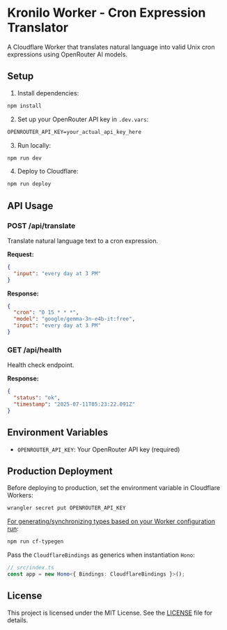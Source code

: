# Kronilo Worker - Cron Expression Translator

A Cloudflare Worker that translates natural language into valid Unix cron expressions using OpenRouter AI models.

## Setup

1. Install dependencies:

```txt
npm install
```

2. Set up your OpenRouter API key in `.dev.vars`:

```txt
OPENROUTER_API_KEY=your_actual_api_key_here
```

3. Run locally:

```txt
npm run dev
```

4. Deploy to Cloudflare:

```txt
npm run deploy
```

## API Usage

### POST /api/translate

Translate natural language text to a cron expression.

**Request:**

```json
{
  "input": "every day at 3 PM"
}
```

**Response:**

```json
{
  "cron": "0 15 * * *",
  "model": "google/gemma-3n-e4b-it:free",
  "input": "every day at 3 PM"
}
```

### GET /api/health

Health check endpoint.

**Response:**

```json
{
  "status": "ok",
  "timestamp": "2025-07-11T05:23:22.091Z"
}
```

## Environment Variables

- `OPENROUTER_API_KEY`: Your OpenRouter API key (required)

## Production Deployment

Before deploying to production, set the environment variable in Cloudflare Workers:

```txt
wrangler secret put OPENROUTER_API_KEY
```

[For generating/synchronizing types based on your Worker configuration run](https://developers.cloudflare.com/workers/wrangler/commands/#types):

```txt
npm run cf-typegen
```

Pass the `CloudflareBindings` as generics when instantiation `Hono`:

```ts
// src/index.ts
const app = new Hono<{ Bindings: CloudflareBindings }>();
```

## License

This project is licensed under the MIT License. See the [LICENSE](LICENSE) file for details.
